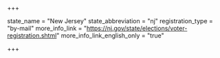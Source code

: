 +++

state_name = "New Jersey"
state_abbreviation = "nj"
registration_type = "by-mail"
more_info_link = "https://nj.gov/state/elections/voter-registration.shtml"
more_info_link_english_only = "true"

+++